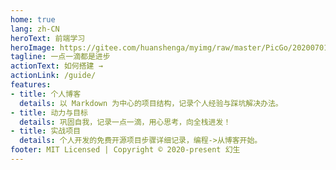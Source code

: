 ```yaml
---
home: true
lang: zh-CN
heroText: 前端学习
heroImage: https://gitee.com/huanshenga/myimg/raw/master/PicGo/20200701181319.png
tagline: 一点一滴都是进步
actionText: 如何搭建 →
actionLink: /guide/
features:
- title: 个人博客
  details: 以 Markdown 为中心的项目结构，记录个人经验与踩坑解决办法。
- title: 动力与目标
  details: 巩固自我，记录一点一滴，用心思考，向全栈进发！
- title: 实战项目
  details: 个人开发的免费开源项目步骤详细记录，编程->从博客开始。
footer: MIT Licensed | Copyright © 2020-present 幻生
---
```

<!-- 注：此格式是YAML front matter,一定要在md文件的顶部才会生效。 -->
<!-- 博客首页 -->
